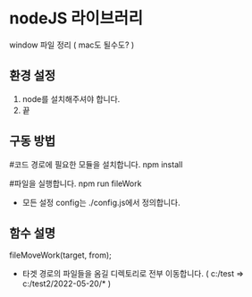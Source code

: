 # nodeJS 라이브러리
 window 파일 정리 ( mac도 될수도? )
 
## 환경 설정
 1. node를 설치해주셔야 합니다.
 2. 끝

## 구동 방법

 #코드 경로에 필요한 모듈을 설치합니다.
 npm install

 #파일을 실행합니다.
 npm run fileWork

* 모든 설정 config는 ./config.js에서 정의합니다.

## 함수 설명
fileMoveWork(target, from);
 - 타겟 경로의 파일들을 옴길 디렉토리로 전부 이동합니다.
   ( c:/test => c:/test2/2022-05-20/* )
